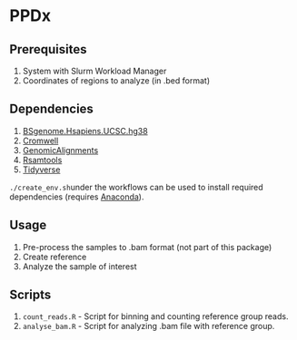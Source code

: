 # PPDx

## Prerequisites
1. System with Slurm Workload Manager
2. Coordinates of regions to analyze (in .bed format)

## Dependencies
1. [BSgenome.Hsapiens.UCSC.hg38](https://anaconda.org/bioconda/bioconductor-bsgenome.hsapiens.ucsc.hg38)
2. [Cromwell](https://anaconda.org/bioconda/cromwell)
4. [GenomicAlignments](https://anaconda.org/bioconda/bioconductor-genomicalignments)
5. [Rsamtools](https://anaconda.org/bioconda/bioconductor-rsamtools)
6. [Tidyverse](https://anaconda.org/r/r-tidyverse)

```./create_env.sh```under the workflows can be used to install required dependencies (requires [Anaconda](https://anaconda.org/)).

## Usage
1. Pre-process the samples to .bam format (not part of this package)
2. Create reference
3. Analyze the sample of interest


## Scripts
1. ```count_reads.R``` - Script for binning and counting reference group reads.
2. ```analyse_bam.R``` - Script for analyzing .bam file with reference group.
